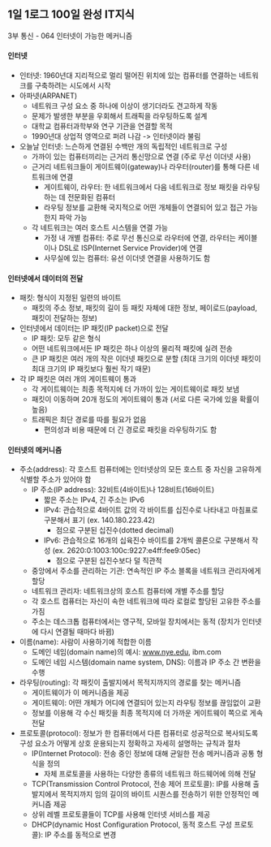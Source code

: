 ## 1일 1로그 100일 완성 IT지식

3부 통신 - 064 인터넷이 가능한 메커니즘

#### 인터넷

- 인터넷: 1960년대 지리적으로 멀리 떨어진 위치에 있는 컴퓨터를 연결하는 네트워크를 구축하려는 시도에서 시작
- 아파넷(ARPANET)
  - 네트워크 구성 요소 중 하나에 이상이 생기더라도 견고하게 작동
  - 문제가 발생한 부분을 우회해서 트래픽을 라우팅하도록 설계
  - 대학교 컴퓨터과학부와 연구 기관을 연결할 목적
  - 1990년대 상업적 영역으로 퍼려 나감 -> 인터넷이라 불림
- 오늘날 인터넷: 느슨하게 연결된 수백만 개의 독립적인 네트워크로 구성
  - 가까이 있는 컴퓨터끼리는 근거리 통신망으로 연결 (주로 무선 이더넷 사용)
  - 근거리 네트워크들이 게이트웨이(gateway)나 라우터(router)를 통해 다른 네트워크에 연결
    - 게이트웨이, 라우터: 한 네트워크에서 다음 네트워크로 정보 패킷을 라우팅하는 데 전문화된 컴퓨터
    - 라우팅 정보를 교환해 국지적으로 어떤 개체들이 연결되어 있고 접근 가능한지 파악 가능
  - 각 네트워크는 여러 호스트 시스템을 연결 가능
    - 가정 내 개별 컴퓨터: 주로 무선 통신으로 라우터에 연결, 라우터는 케이블이나 DSL로 ISP(Internet Service Provider)에 연결
    - 사무실에 있는 컴퓨터: 유선 이더넷 연결을 사용하기도 함

#### 인터넷에서 데이터의 전달

- 패킷: 형식이 지정된 일련의 바이트
  - 패킷의 주소 정보, 패킷의 길이 등 패킷 자체에 대한 정보, 페이로드(payload, 패킷이 전달하는 정보)
- 인터넷에서 데이터는 IP 패킷(IP packet)으로 전달
  - IP 패킷: 모두 같은 형식
  - 어떤 네트워크에서든 IP 패킷은 하나 이상의 물리적 패킷에 실려 전송
  - 큰 IP 패킷은 여러 개의 작은 이더넷 패킷으로 분할 (최대 크기의 이더넷 패킷이 최대 크기의 IP 패킷보다 훨씬 작기 때문)
- 각 IP 패킷은 여러 개의 게이트웨이 통과
  - 각 게이트웨이는 최종 목적지에 더 가까이 있는 게이트웨이로 패킷 보냄
  - 패킷이 이동하며 20개 정도의 게이트웨이 통과 (서로 다른 국가에 있을 확률이 높음)
  - 트래픽은 최단 경로를 따를 필요가 없음
    - 편의성과 비용 때문에 더 긴 경로로 패킷을 라우팅하기도 함

#### 인터넷의 메커니즘

- 주소(address): 각 호스트 컴퓨터에는 인터넷상의 모든 호스트 중 자신을 고유하게 식별할 주소가 있어야 함
  - IP 주소(IP address): 32비트(4바이트)나 128비트(16바이트)
    - 짧은 주소는 IPv4, 긴 주소는 IPv6
    - IPv4: 관습적으로 4바이트 값의 각 바이트를 십진수로 나타내고 마침표로 구분해서 표기 (ex. 140.180.223.42)
      - 점으로 구분된 십진수(dotted decimal)
    - IPv6: 관습적으로 16개의 십육진수 바이트를 2개씩 콜론으로 구분해서 작성 (ex. 2620:0:1003:100c:9227:e4ff:fee9:05ec)
      - 점으로 구분된 십진수보다 덜 직관적
  - 중앙에서 주소를 관리하는 기관: 연속적인 IP 주소 블록을 네트워크 관리자에게 할당
  - 네트워크 관리자: 네트워크상의 호스트 컴퓨터에 개별 주소를 할당
  - 각 호스트 컴퓨터는 자신이 속한 네트워크에 따라 로컬로 할당된 고유한 주소를 가짐
  - 주소는 데스크톱 컴퓨터에서는 영구적, 모바일 장치에서는 동적 (장치가 인터넷에 다시 연결될 때마다 바뀜)
- 이름(name): 사람이 사용하기에 적합한 이름
  - 도메인 네임(domain name)의 예시: www.nye.edu, ibm.com
  - 도메인 네임 시스템(domain name system, DNS): 이름과 IP 주소 간 변환을 수행
- 라우팅(routing): 각 패킷이 출발지에서 목적지까지의 경로를 찾는 메커니즘
  - 게이트웨이가 이 메커니즘을 제공
  - 게이트웨이: 어떤 개체가 어디에 연결되어 있는지 라우팅 정보를 끊임없이 교환
  - 정보를 이용해 각 수신 패킷을 최종 목적지에 더 가까운 게이트웨이 쪽으로 게속 전달
- 프로토콜(protocol): 정보가 한 컴퓨터에서 다른 컴퓨터로 성공적으로 복사되도록 구성 요소가 어떻게 상호 운용되는지 정확하고 자세히 설명하는 규칙과 절차
  - IP(Internet Protocol): 전송 중인 정보에 대해 균일한 전송 메커니즘과 공통 형식을 정의
    - 자체 프로토콜을 사용하는 다양한 종류의 네트워크 하드웨어에 의해 전달
  - TCP(Transmission Control Protocol, 전송 제어 프로토콜): IP를 사용해 출발지에서 목적지까지 임의 길이의 바이트 시퀀스를 전송하기 위한 안정적인 메커니즘 제공
  - 상위 레벨 프로토콜들이 TCP를 사용해 인터넷 서비스를 제공
  - DHCP(dynamic Host Configuration Protocol, 동적 호스트 구성 프로토콜): IP 주소를 동적으로 변경
